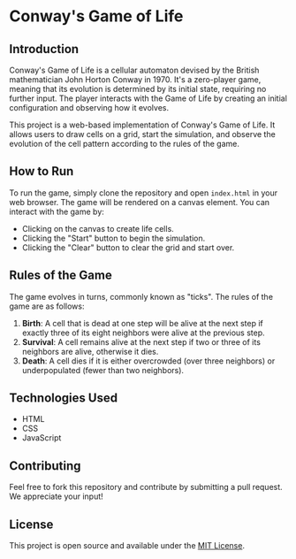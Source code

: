 # Conway's Game of Life

## Introduction
Conway's Game of Life is a cellular automaton devised by the British mathematician John Horton Conway in 1970. It's a zero-player game, meaning that its evolution is determined by its initial state, requiring no further input. The player interacts with the Game of Life by creating an initial configuration and observing how it evolves.

This project is a web-based implementation of Conway's Game of Life. It allows users to draw cells on a grid, start the simulation, and observe the evolution of the cell pattern according to the rules of the game.

## How to Run
To run the game, simply clone the repository and open `index.html` in your web browser. The game will be rendered on a canvas element. You can interact with the game by:

- Clicking on the canvas to create life cells.
- Clicking the "Start" button to begin the simulation.
- Clicking the "Clear" button to clear the grid and start over.

## Rules of the Game
The game evolves in turns, commonly known as "ticks". The rules of the game are as follows:

1. **Birth**: A cell that is dead at one step will be alive at the next step if exactly three of its eight neighbors were alive at the previous step.
2. **Survival**: A cell remains alive at the next step if two or three of its neighbors are alive, otherwise it dies.
3. **Death**: A cell dies if it is either overcrowded (over three neighbors) or underpopulated (fewer than two neighbors).

## Technologies Used
- HTML
- CSS
- JavaScript

## Contributing
Feel free to fork this repository and contribute by submitting a pull request. We appreciate your input!

## License
This project is open source and available under the [MIT License](LICENSE).
